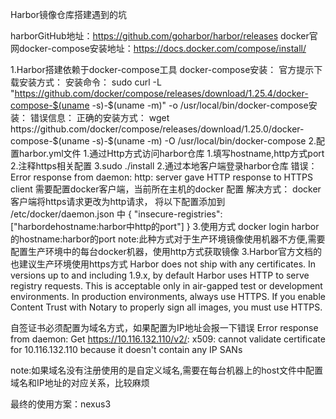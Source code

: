 Harbor镜像仓库搭建遇到的坑

harborGitHub地址：https://github.com/goharbor/harbor/releases
docker官网docker-compose安装地址：https://docs.docker.com/compose/install/

1.Harbor搭建依赖于docker-compose工具
	docker-compose安装：
		官方提示下载安装方式：
			安装命令：
				sudo curl -L "https://github.com/docker/compose/releases/download/1.25.4/docker-compose-$(uname -s)-$(uname -m)" -o /usr/local/bin/docker-compose安装：
			错误信息：
		正确的安装方式：
			 wget https://github.com/docker/compose/releases/download/1.25.0/docker-compose-$(uname -s)-$(uname -m) -O /usr/local/bin/docker-compose
2.配置harbor.yml文件
	1.通过Http方式访问harbor仓库
		1.填写hostname,http方式port
		2.注释https相关配置
		3.sudo ./install
    2.通过本地客户端登录harbor仓库 
    	错误：Error response from daemon: http: server gave HTTP response to HTTPS client
    	需要配置docker客户端，当前所在主机的docker 配置
    	解决方式：
    		docker客户端将https请求更改为http请求， 将以下配置添加到 /etc/docker/daemon.json 中
    		{ "insecure-registries":["harbordehostname:harbor中http的port"] }
    3.使用方式
    	docker login harbor的hostname:harbor的port
    note:此种方式对于生产环境镜像使用机器不方便,需要配置生产环境中的每台docker机器，使用http方式获取镜像
 3.Harbor官方文档的也建议生产环境使用https方式
  Harbor does not ship with any certificates. In versions up to and including 1.9.x, by default Harbor uses HTTP to serve registry requests. This is acceptable only in air-gapped test or development environments. In production environments, always use HTTPS. If you enable Content Trust with Notary to properly sign all images, you must use HTTPS.


  自签证书必须配置为域名方式，如果配置为IP地址会报一下错误
	Error response from daemon: Get https://10.116.132.110/v2/: x509: cannot validate certificate for 10.116.132.110 because it doesn't contain any IP SANs

 note:如果域名没有注册使用的是自定义域名,需要在每台机器上的host文件中配置 域名和IP地址的对应关系，比较麻烦

最终的使用方案：nexus3
